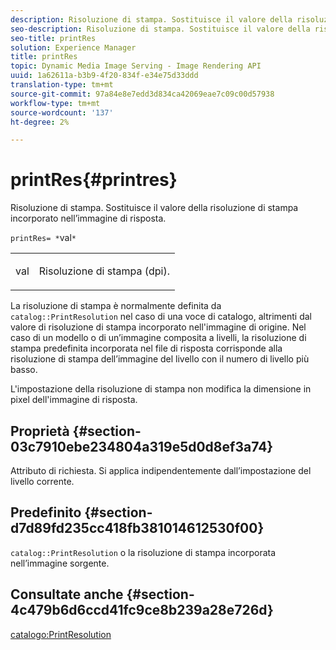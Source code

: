 ```yaml
---
description: Risoluzione di stampa. Sostituisce il valore della risoluzione di stampa incorporato nell’immagine di risposta.
seo-description: Risoluzione di stampa. Sostituisce il valore della risoluzione di stampa incorporato nell’immagine di risposta.
seo-title: printRes
solution: Experience Manager
title: printRes
topic: Dynamic Media Image Serving - Image Rendering API
uuid: 1a62611a-b3b9-4f20-834f-e34e75d33ddd
translation-type: tm+mt
source-git-commit: 97a84e8e7edd3d834ca42069eae7c09c00d57938
workflow-type: tm+mt
source-wordcount: '137'
ht-degree: 2%

---
```



# printRes{#printres}

Risoluzione di stampa. Sostituisce il valore della risoluzione di stampa incorporato nell’immagine di risposta.

`printRes= *`val`*`

<table id="simpletable_85C271760AE5466C96115027E6511559"> 
 <tr class="strow"> 
  <td class="stentry"> <p><span class="varname"> val</span> </p> </td> 
  <td class="stentry"> <p>Risoluzione di stampa (dpi). </p></td> 
 </tr> 
</table>

La risoluzione di stampa è normalmente definita da `catalog::PrintResolution` nel caso di una voce di catalogo, altrimenti dal valore di risoluzione di stampa incorporato nell&#39;immagine di origine. Nel caso di un modello o di un’immagine composita a livelli, la risoluzione di stampa predefinita incorporata nel file di risposta corrisponde alla risoluzione di stampa dell’immagine del livello con il numero di livello più basso.

L&#39;impostazione della risoluzione di stampa non modifica la dimensione in pixel dell&#39;immagine di risposta.

## Proprietà {#section-03c7910ebe234804a319e5d0d8ef3a74}

Attributo di richiesta. Si applica indipendentemente dall’impostazione del livello corrente.

## Predefinito {#section-d7d89fd235cc418fb381014612530f00}

`catalog::PrintResolution` o la risoluzione di stampa incorporata nell’immagine sorgente.

## Consultate anche {#section-4c479b6d6ccd41fc9ce8b239a28e726d}

[catalogo:PrintResolution](../../../../../is-api/image-catalog/image-serving-api-ref/c-image-catalog-reference/c-image-svg-data-reference/c-image-data-reference/r-printresolution-cat.md#reference-4ebb2e136995470b84b7c5e10cb8e5f5)
